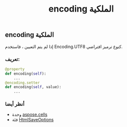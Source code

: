 ﻿---
title: encoding الملكية
second_title: Aspose.Cells for Python via .NET API المراجع
description:
type: docs
weight: 120
url: /ar/python-net/aspose.cells/htmlsaveoptions/encoding/
is_root: false
---
##  encoding الملكية

إذا لم يتم التعيين ، فاستخدم Encoding.UTF8 كنوع ترميز افتراضي.
###  تعريف:
```python
@property
def encoding(self):
    ...
@encoding.setter
def encoding(self, value):
    ...
```

###  أنظر أيضا
* وحدة [aspose.cells](../../)
* فئة [HtmlSaveOptions](/cells/ar/python-net/aspose.cells/htmlsaveoptions)
